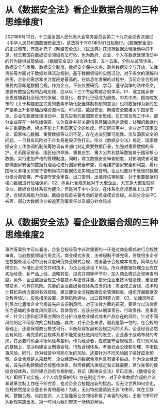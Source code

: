 # 从《数据安全法》看企业数据合规的三种思维维度1

2021年6月10日，十三届全国人民代表大会常务委员会第二十九次会议表决通过《中华人民共和国数据安全法》，该法将于2021年9月1日起施行。《数据安全法》的正式颁布，有效补充了《网络安全法》、《民法典》在规范数据处理活动中的不足，标志我国在数据安全领域有法可依，也为政府、企业、个人在数据处理活动中的行为提供监管依据。《数据安全法》全文共七章，五十五条，分别从监管体系、数据安全与发展、数据安全制度、数据安全保护义务、政务数据安全与开放、法律责任等方面对于数据处理活动规制。基于数据领域的实践活动，对于条文的理解和应用，企业的需求和关注度应是最高的。在信息化发展的过程中，当前企业合规的重要内容即是数据合规。作为企业，不仅仅要研究、学习、遵守具体的法律条文，更要有数据合规的战略思维，应从以下三个方面构建合规体系。01、建立国家安全思维随着社会经济的发展，信息化、数字化已经成为趋势。中共中央、国务院发布的《关于构建更加完善的要素市场化配置体制机制的意见》也将数据作为新的生产要素上升到基础战略资源地位。可以说，数据安全、网络安全直接关乎国家安全。企业在数据处理活动中，首先应有的是国家安全思维。在日常合规工作中，部分企业存在一种思维偏差，认为自身并非关键信息基础设施运营者，处理的数据也并非重要数据，根本不能上升到国家安全的维度。但实际应用中，企业对于国家安全、国家核心数据、重要数据等认识不足，存在违法犯罪可能性。涉及国家安全的问题，一旦具有风险对于企业将是毁灭性打击。所以《数据安全法》规定，国家数据安全工作协调机制统筹协调有关部门制定重要数据目录，加强对重要数据的保护。关系国家安全、国民经济命脉、重要民生、重大公共利益等数据属于国家核心数据，实行更加严格的管理制度。同时，建立数据安全审查制度，对影响或者可能影响国家安全的数据处理活动进行国家安全审查，对与维护国家安全和利益、履行国际义务相关的属于管制物项的数据依法实施出口管制。企业也要对于处理的数据分级分类管理，严格遵守安全审查、出口管制、出境评估等制度，对于重要数据和核心数据进行加强保护。02、体系化合规思维对于大型企业，尤其是大型互联网企业，数据合规体系较为健全。但是对于中小企业，在体系化合规思维上认识不足，合规实践能力欠缺。数据合规首先要考虑的是商业模式合规。从部分企业IPO被否、部分大数据企业被追究刑事责任以及部分社会热点

# 从《数据安全法》看企业数据合规的三种思维维度2

事件等案例中可以看出，企业合规经营中非常重要的一环是对商业模式进行合规性审查。当前数据领域应用灵活，商业模式多变，法律规制不够完善，导致很多企业在数据处理活动中没有深度研究商业模式合规，或者基于合规成本考虑，简单应用模式化、标准化合规文件和技术，为企业经营埋下风险。所以涉数据处理企业应在初始经营、新产品上线、战略转型、投资并购等环节中，加入商业模式合规审查制度。另外，企业数据合规工作要技术与法律并重。部分企业重技术轻法律、重法律轻技术，均存在风险。完善的企业数据合规体系应当包括：商业模式合规、技术和计算机系统方面的有效措施、建立健全全流程数据安全管理制度、组织开展数据安全教育培训、应急措施设置、定期风险评估、出口管制等方面。03、法律风险识别层次化思维企业合规首先应该识别风险。对于法律方面的研究，要建立以法律责任为基础的多维度风险意识。具体而言，应该分别从刑事责任、行政责任、民事责任、社会公德和伦理等方面综合分析自身商业模式或者产品存在的风险，针对不同风险制定不同层次的合规措施。其次，对于企业来讲，盈利是第一位的。在合规的基础上，还要保障商业模式可行，平衡处理发展和合规之间的关系。企业经营必然会有风险，再完善的合规体系都不能完全杜绝风险的发生，企业基于战略布局的考虑，在必要时也会平衡风险与盈利。作为经营者，应该坚守合规理念，在识别风险的基础上，坚决构建企业刑事合规、行政合规体系，考量社会公德和伦理，平衡民事风险。同时，针对经营中可能引发的风险，还要针对不同风险因子做好应急预案。企业合规是未来趋势，企业经营中的数据合规也具有诸多挑战。作为企业经营者，首先应构建数据合规思维体系，然后根据法律规定和实践需要，建立完善的数据合规体系，同时建立动态合规制度。目前《网络安全法》早已实施，《数据安全法》即将正式实施，《个人信息保护法》亦在制定当中，对于企业数据合规的立法和建章立制工作在不断完善，也对企业合规提出新的挑战。但无论世界如何变化，合规依然是企业基业长青的基础！为此，无讼特别邀请到王岩飞律师，其在互联网、数据合规、风险投资、人工智能等业务领域积累了丰富的经验，王岩飞律师将从新规实施出发，第一时间为我们带来一场精彩解读。

